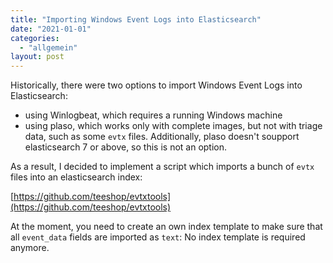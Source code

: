 ```yaml
---
title: "Importing Windows Event Logs into Elasticsearch"
date: "2021-01-01"
categories: 
  - "allgemein"
layout: post
---
```


Historically, there were two options to import Windows Event Logs into Elasticsearch:

- using Winlogbeat, which requires a running Windows machine
- using plaso, which works only with complete images, but not with triage data, such as some `evtx` files. Additionally, plaso doesn't soupport elasticsearch 7 or above, so this is not an option.

As a result, I decided to implement a script which imports a bunch of `evtx` files into an elasticsearch index:

[https://github.com/teeshop/evtxtools](https://github.com/teeshop/evtxtools)

At the moment, you need to create an own index template to make sure that all `event_data` fields are imported as `text`: No index template is required anymore.
